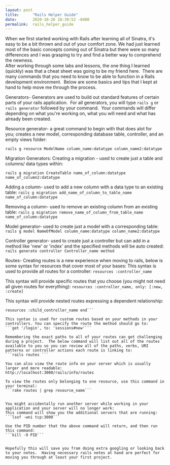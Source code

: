 ```yaml
---
layout: post
title:      "Rails Helper Guide"
date:       2020-10-26 18:39:52 -0400
permalink:  rails_helper_guide
---
```



When we first started working with Rails after learning all of Sinatra, it's easy to be a bit thrown and out of your comfort zone. We had just learned most of the basic concepts coming out of Sinatra but there were so many differences and I was grasping to try and find a better way to comprehend the newness.  
After working through some labs and lessons, the one thing I learned (quickly) was that a cheat sheet was going to be my friend here.  There are many commands that you need to know to be able to function in a Rails development environment.  Below are some basics and tips that I kept at hand to help move me through the process.


Generators- Generators are used to build out standard features of certain parts of your rails application.  For all generators, you will type ```rails g``` or ```rails generator``` followed by your command.  Your commands will differ depending on what you're working on, what you will need and what has already been created.  

Resource generator- a great command to begin with that does alot for you; creates a new model, corresponding database table, controller, and an empty views folder:

```
rails g resource ModelName column_name:datatype column_name2:datatype
```

Migration Generators:
Creating a migration - used to create just a table and columns/ data types within:

```
rails g migration CreateTable name_of_column:datatype name_of_column2:datatype
```


Adding a column- used to add a new column with a data type to an existing table:
```rails g migration add_name_of_column_to_table_name name_of_column:datatype```

Removing a column- used to remove an existing column from an existing table:
```rails g migration remove_name_of_column_from_table_name name_of_column:datatype```

Model generator- used to create just a model with a corresponding table:
```rails g model NameOfModel column_name:datatype column_name2:datatype ```

Controller generator- used to create just a controller but can add in a method like 'new' or 'index' and the specified methods will be auto created:
```rails generate controller Controller_name method ```


Routes- Creating routes is a new experience when moving to rails, below is some syntax for resources that cover most of your bases:
This syntax is used to provide all routes for a controller:
```resources :controller_name```

This syntax will provide specific routes that you choose (you might not need all given routes for everything):
```resources :controller_name, only: [:new, :create]```

This syntax will provide nested routes expressing a dependent relationship:
``` resources :parent_controller_name do 
resources :child_controller_name end```

This syntax is used for custom routes based on your methods in your controllers. You can specify the route the method should go to:
```get '/login', to: 'sessions#new'```

Remembering the exact paths to all of your routes can get challenging during a project.  The below command will list out all of the routes available to you so you can review all of the paths, verbs, URI patterns or controller actions each route is linking to:
```rails routes ```

You can also view the route info on your server which is usually larger and more readable:
http://localhost:3000/rails/info/routes

To view the routes only belonging to one resource, use this command in your terminal:
```rake routes | grep resource_name```


You might accidentally run another server while working in your application and your server will no longer work:
This command will show you the additional servers that are running:
```lsof -wni tcp:3000```

Use the PID number that the above command will return, and then run this command:
```kill -9 PID```


Hopefully this will save you from doing extra googling or looking back to your notes.  Having necessary rails notes at hand are perfect for moving you through at least your first project.
